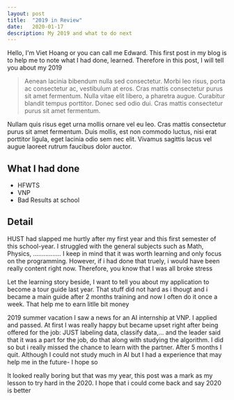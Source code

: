 ```yaml
---
layout: post
title:  "2019 in Review"
date:   2020-01-17
description: My 2019 and what to do next
---
```


<p class="intro">Hello, I'm Viet Hoang or you can call me Edward. This first post in my blog is to help me to note what I had done, learned. Therefore in this post, I will tell you about my 2019</p>

<blockquote>Aenean lacinia bibendum nulla sed consectetur. Morbi leo risus, porta ac consectetur ac, vestibulum at eros. Cras mattis consectetur purus sit amet fermentum. Nulla vitae elit libero, a pharetra augue. Curabitur blandit tempus porttitor. Donec sed odio dui. Cras mattis consectetur purus sit amet fermentum.</blockquote>

Nullam quis risus eget urna mollis ornare vel eu leo. Cras mattis consectetur purus sit amet fermentum. Duis mollis, est non commodo luctus, nisi erat porttitor ligula, eget lacinia odio sem nec elit. Vivamus sagittis lacus vel augue laoreet rutrum faucibus dolor auctor.

## What I had done
* HFWTS
* VNP
* Bad Results at school

## Detail
HUST had slapped me hurtly after my first year and this first semester of this school-year. I struggled with the general subjects such as Math, Physics, ................ I keep in mind that it was worth learning and only focus on the programming. However, if i had done that truely, i would have been really content right now. Therefore, you know that I was all broke stress

Let the learning story beside, I want to tell you about my application to become a tour guide last year. That stuff did not hard as i thougt and i became a main guide after 2 months training and now I often do it once a week. That help me to earn litlle bit money

2019 summer vacation I saw a news for an AI internship at VNP. I applied and passed. At first I was really happy but became upset right after being offered for the job: JUST labeling data, classify data,... and the leader said that it was a part for the job, do that along with studying the algorithm. I did so but i really missed the chance to learn with the partner. After 5 months I quit. Although I could not study much in AI but I had a experience that may help me in the future- I hope so

It looked really boring but that was my year, this post was a mark as my lesson to try hard in the 2020. I hope that i could come back and say 2020 is better 